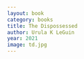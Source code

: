 ```yaml
---
layout: book
category: books
title: The Dispossessed
author: Urula K LeGuin
year: 2021
image: td.jpg
---
```

